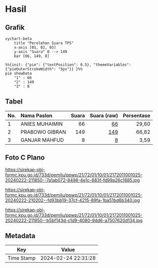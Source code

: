 # Hasil

## Grafik

```mermaid
xychart-beta
    title "Perolehan Suara TPS"
    x-axis [01, 02, 03]
    y-axis "Suara" 0 --> 149
    bar [66, 149, 8]
```

```mermaid
%%{init: {"pie": {"textPosition": 0.5}, "themeVariables": {"pieOuterStrokeWidth": "5px"}} }%%
pie showData
    "1" : 66
    "2" : 149
    "3" : 8
```

## Tabel

| No. | Nama Paslon    | Suara | Suara (raw) | Persentase |
|:--- |:-------------- | -----:| -----------:| ----------:|
| 1   | ANIES MUHAIMIN | 66    | [66][p-1]   | 29,60      |
| 2   | PRABOWO GIBRAN | 149   | [149][p-2]  | 66,82      |
| 3   | GANJAR MAHFUD  | 8     | [8][p-3]    | 3,59       |


[p-1]: https://github.com/gigit-pemilu/pemilu-2024-21-kepulauan-riau/blob/main/pilpres/hitung-suara/sub/21-kepulauan-riau/sub/72-kota-tanjung-pinang/sub/01-tanjung-pinang-barat/sub/1001-tanjung-pinang-barat/sub/025-tps/sub/paslon-1.txt
[p-2]: https://github.com/gigit-pemilu/pemilu-2024-21-kepulauan-riau/blob/main/pilpres/hitung-suara/sub/21-kepulauan-riau/sub/72-kota-tanjung-pinang/sub/01-tanjung-pinang-barat/sub/1001-tanjung-pinang-barat/sub/025-tps/sub/paslon-2.txt
[p-3]: https://github.com/gigit-pemilu/pemilu-2024-21-kepulauan-riau/blob/main/pilpres/hitung-suara/sub/21-kepulauan-riau/sub/72-kota-tanjung-pinang/sub/01-tanjung-pinang-barat/sub/1001-tanjung-pinang-barat/sub/025-tps/sub/paslon-3.txt

## Foto C Plano

https://sirekap-obj-formc.kpu.go.id/733d/pemilu/ppwp/21/72/01/10/01/2172011001025-20240222-211850--7a1ab072-8498-4e1c-883f-fd99a26c1885.jpg

https://sirekap-obj-formc.kpu.go.id/733d/pemilu/ppwp/21/72/01/10/01/2172011001025-20240222-210202--fd93bb19-37cf-4215-89fa-1ba51bd6b340.jpg

https://sirekap-obj-formc.kpu.go.id/733d/pemilu/ppwp/21/72/01/10/01/2172011001025-20240222-211950--b5bf143d-c1d9-4080-9dd6-a7507620d134.jpg


## Metadata

| Key        | Value               |
| ---------- | ------------------- |
| Time Stamp | 2024-02-24 22:31:28 |




